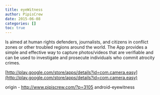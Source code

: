 ```yaml
---
title: eyeWitness
author: PipisCrew
date: 2015-06-08
categories: []
toc: true
---
```


Is aimed at human rights defenders, journalists, and citizens in conflict zones or other troubled regions around the world. The App provides a simple and effective way to capture photos/videos that are verifiable and can be used to investigate and prosecute individuals who commit atrocity crimes.

[http://play.google.com/store/apps/details?id=com.camera.easy](http://play.google.com/store/apps/details?id=com.camera.easy)

origin - http://www.pipiscrew.com/?p=3105 android-eyewitness